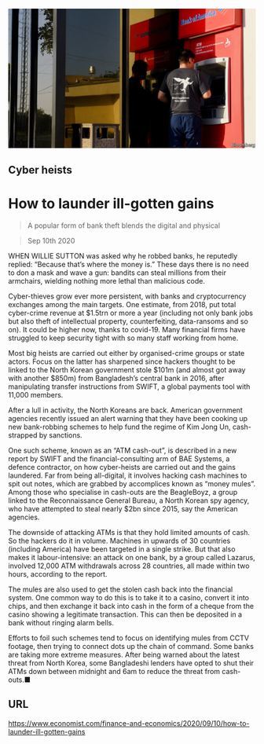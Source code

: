 ![](./images/20200912_FNP504.jpg)

## Cyber heists

# How to launder ill-gotten gains

> A popular form of bank theft blends the digital and physical

> Sep 10th 2020

 WHEN WILLIE SUTTON was asked why he robbed banks, he reputedly replied: “Because that’s where the money is.” These days there is no need to don a mask and wave a gun: bandits can steal millions from their armchairs, wielding nothing more lethal than malicious code.

Cyber-thieves grow ever more persistent, with banks and cryptocurrency exchanges among the main targets. One estimate, from 2018, put total cyber-crime revenue at $1.5trn or more a year (including not only bank jobs but also theft of intellectual property, counterfeiting, data-ransoms and so on). It could be higher now, thanks to covid-19. Many financial firms have struggled to keep security tight with so many staff working from home.

Most big heists are carried out either by organised-crime groups or state actors. Focus on the latter has sharpened since hackers thought to be linked to the North Korean government stole $101m (and almost got away with another $850m) from Bangladesh’s central bank in 2016, after manipulating transfer instructions from SWIFT, a global payments tool with 11,000 members.

After a lull in activity, the North Koreans are back. American government agencies recently issued an alert warning that they have been cooking up new bank-robbing schemes to help fund the regime of Kim Jong Un, cash-strapped by sanctions.

One such scheme, known as an “ATM cash-out”, is described in a new report by SWIFT and the financial-consulting arm of BAE Systems, a defence contractor, on how cyber-heists are carried out and the gains laundered. Far from being all-digital, it involves hacking cash machines to spit out notes, which are grabbed by accomplices known as “money mules”. Among those who specialise in cash-outs are the BeagleBoyz, a group linked to the Reconnaissance General Bureau, a North Korean spy agency, who have attempted to steal nearly $2bn since 2015, say the American agencies.

The downside of attacking ATMs is that they hold limited amounts of cash. So the hackers do it in volume. Machines in upwards of 30 countries (including America) have been targeted in a single strike. But that also makes it labour-intensive: an attack on one bank, by a group called Lazarus, involved 12,000 ATM withdrawals across 28 countries, all made within two hours, according to the report.

The mules are also used to get the stolen cash back into the financial system. One common way to do this is to take it to a casino, convert it into chips, and then exchange it back into cash in the form of a cheque from the casino showing a legitimate transaction. This can then be deposited in a bank without ringing alarm bells.

Efforts to foil such schemes tend to focus on identifying mules from CCTV footage, then trying to connect dots up the chain of command. Some banks are taking more extreme measures. After being warned about the latest threat from North Korea, some Bangladeshi lenders have opted to shut their ATMs down between midnight and 6am to reduce the threat from cash-outs.■

## URL

https://www.economist.com/finance-and-economics/2020/09/10/how-to-launder-ill-gotten-gains
